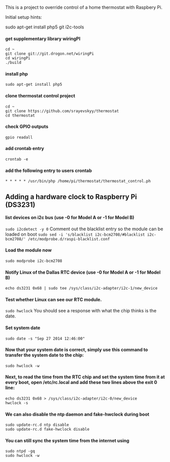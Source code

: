 This is a project to override control of a home thermostat with Raspbery Pi.

Initial setup hints:

sudo apt-get install php5 git i2c-tools

#### get supplementary library wiringPI

```
cd ~
git clone git://git.drogon.net/wiringPi
cd wiringPi
./build
```

#### install php
```
sudo apt-get install php5
```

#### clone thermostat control project

```
cd ~
git clone https://github.com/srayevskyy/thermostat
cd thermostat
```

#### check GPIO outputs
```gpio readall```

#### add crontab entry
```crontab -e```

#### add the following entry to users crontab
```* * * * * /usr/bin/php /home/pi/thermostat/thermostat_control.ph```

## Adding a hardware clock to Raspberry Pi (DS3231)

#### list devices on i2c bus (use -0 for Model A or -1 for Model B)
```sudo i2cdetect -y 0```
Comment out the blacklist entry so the module can be loaded on boot 
```sudo sed -i 's/blacklist i2c-bcm2708/#blacklist i2c-bcm2708/' /etc/modprobe.d/raspi-blacklist.conf```
#### Load the module now
```sudo modprobe i2c-bcm2708```
#### Notify Linux of the Dallas RTC device (use -0 for Model A or -1 for Model B)
```echo ds3231 0x68 | sudo tee /sys/class/i2c-adapter/i2c-1/new_device```
#### Test whether Linux can see our RTC module.
```sudo hwclock```
You should see a response with what the chip thinks is the date.
#### Set system date
```sudo date -s "Sep 27 2014 12:46:00"```
#### Now that your system date is correct, simply use this command to transfer the system date to the chip:
```sudo hwclock -w```
#### Next, to read the time from the RTC chip and set the system time from it at every boot, open /etc/rc.local and add these two lines above the exit 0 line:
```
echo ds3231 0x68 > /sys/class/i2c-adapter/i2c-0/new_device
hwclock -s
```
#### We can also disable the ntp daemon and fake-hwclock during boot
```
sudo update-rc.d ntp disable
sudo update-rc.d fake-hwclock disable
```
#### You can still sync the system time from the internet using
```
sudo ntpd -gq
sudo hwclock -w
```
